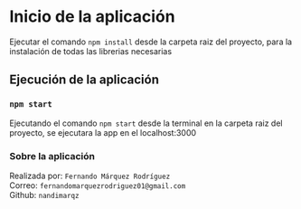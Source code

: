 # Inicio de la aplicación 

Ejecutar el comando `npm install` desde la carpeta raiz del proyecto, para la instalación de todas las librerias necesarias

## Ejecución de la aplicación 

### `npm start`

Ejecutando el comando `npm start` desde la terminal en la carpeta raiz del proyecto, se ejecutara
la app en el localhost:3000 

### Sobre la aplicación

Realizada por: `Fernando Márquez Rodríguez`\
Correo: `fernandomarquezrodriguez01@gmail.com`\
Github: `nandimarqz`

